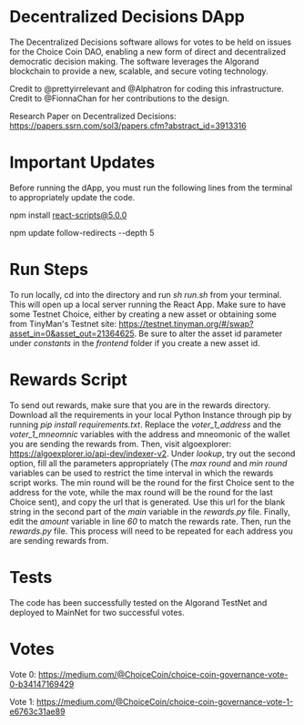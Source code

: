 # Decentralized Decisions DApp

The Decentralized Decisions software allows for votes to be held on issues for the Choice Coin DAO, enabling a new form of direct and decentralized democratic decision making. The software leverages the Algorand blockchain to provide a new, scalable, and secure voting technology.

Credit to @prettyirrelevant and @Alphatron for coding this infrastructure.
Credit to @FionnaChan for her contributions to the design.

Research Paper on Decentralized Decisions: https://papers.ssrn.com/sol3/papers.cfm?abstract_id=3913316

# Important Updates

Before running the dApp, you must run the following lines from the terminal to appropriately update the code.

npm install react-scripts@5.0.0

npm update follow-redirects --depth 5

# Run Steps
To run locally, cd into the directory and run *sh run.sh* from your terminal. This will open up a local server running the React App. 
Make sure to have some Testnet Choice, either by creating a new asset or obtaining some from TinyMan's Testnet site: https://testnet.tinyman.org/#/swap?asset_in=0&asset_out=21364625. Be sure to alter the asset id parameter under *constants* in the *frontend* folder if you create a new asset id.

# Rewards Script
To send out rewards, make sure that you are in the rewards directory. Download all the requirements in your local Python Instance through pip by running *pip install requirements.txt*. Replace the *voter_1_address* and the *voter_1_mneomnic* variables with the address and mneomonic of the wallet you are sending the rewards from. Then, visit algoexplorer: https://algoexplorer.io/api-dev/indexer-v2. Under *lookup*, try out the second option, fill all the parameters appropriately (The *max round* and *min round* variables can be used to restrict the time interval in which the rewards script works. The min round will be the round for the first Choice sent to the address for the vote, while the max round will be the round for the last Choice sent), and copy the url that is generated. Use this url for the blank string in the second part of the *main* variable in the *rewards.py* file. Finally, edit the *amount* variable in line *60* to match the rewards rate. Then, run the *rewards.py* file. This process will need to be repeated for each address you are sending rewards from.

# Tests

The code has been successfully tested on the Algorand TestNet and deployed to MainNet for two successful votes.

# Votes

Vote 0: https://medium.com/@ChoiceCoin/choice-coin-governance-vote-0-b34147169429

Vote 1: https://medium.com/@ChoiceCoin/choice-coin-governance-vote-1-e6763c31ae89

